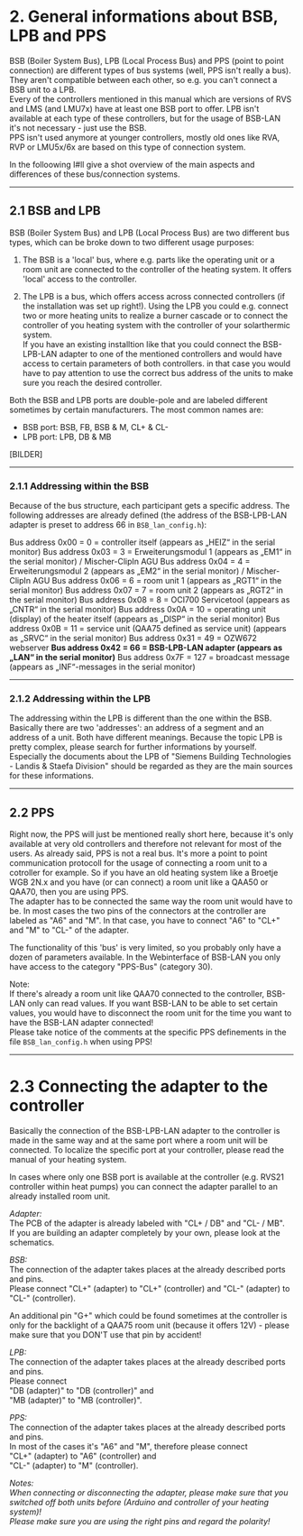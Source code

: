 # 2. General informations about BSB, LPB and PPS #  
   
BSB (Boiler System Bus), LPB (Local Process Bus) and PPS (point to point connection) are different types of bus systems (well, PPS isn't really a bus). They aren't compatible between each other, so e.g. you can't connect a BSB unit to a LPB.  
Every of the controllers mentioned in this manual which are versions of RVS and LMS (and LMU7x) have at least one BSB port to offer. LPB isn't available at each type of these controllers, but for the usage of BSB-LAN it's not necessary - just use the BSB.  
PPS isn't used anymore at younger controllers, mostly old ones like RVA, RVP or LMU5x/6x are based on this type of connection system.  
   
In the folloowing I#ll give a shot overview of the main aspects and differences of these bus/connection systems.  
   
---   
      
## 2.1 BSB and LPB ##  
   
BSB (Boiler System Bus) and LPB (Local Process Bus) are two different bus types, which can be broke down to two different usage purposes:  
  
1. The BSB is a 'local' bus, where e.g. parts like the operating unit or a room unit are connected to the controller of the heating system. It offers 'local' access to the controller.  
   
2. The LPB is a bus, which offers access across connected controllers (if the installation was set up right!). Using the LPB you could e.g. connect two or more heating units to realize a burner cascade or to connect the controller of you heating system with the controller of your solarthermic system.  
If you have an existing installtion like that you could connect the BSB-LPB-LAN adapter to one of the mentioned controllers and would have access to certain parameters of both controllers. in that case you would have to pay attention to use the correct bus address of the units to make sure you reach the desired controller.  

Both the BSB and LPB ports are double-pole and are labeled different sometimes by certain manufacturers. The most common names are:  
- BSB port: BSB, FB, BSB & M, CL+ & CL-  
- LPB port: LPB, DB & MB  
   
[BILDER]  

   
---  
   
### 2.1.1 Addressing within the BSB ###  
   
Because of the bus structure, each participant gets a specific address. The following addresses are already defined (the address of the BSB-LPB-LAN adapter is preset to address 66 in  `BSB_lan_config.h`):  
   
Bus address 0x00 = 0 = controller itself (appears as „HEIZ“ in the serial monitor)
Bus address 0x03 = 3 = Erweiterungsmodul 1 (appears as „EM1“ in the serial monitor) / Mischer-ClipIn AGU
Bus address 0x04 = 4 = Erweiterungsmodul 2 (appears as „EM2“ in the serial monitor) / Mischer-ClipIn AGU
Bus address 0x06 = 6 = room unit 1 (appears as „RGT1“ in the serial monitor)
Bus address 0x07 = 7 = room unit 2 (appears as „RGT2“ in the serial monitor)
Bus address 0x08 = 8 = OCI700 Servicetool (appears as „CNTR“ in the serial monitor)
Bus address 0x0A = 10 = operating unit (display) of the heater itself (appears as „DISP“ in the serial monitor)
Bus address 0x0B = 11 = service unit (QAA75 defined as service unit) (appears as „SRVC“ in the serial monitor)
Bus address 0x31 = 49 = OZW672 webserver
**Bus address 0x42 = 66 = BSB-LPB-LAN adapter (appears as „LAN“ in the serial monitor)**
Bus address 0x7F = 127 = broadcast message (appears as „INF“-messages in the serial monitor)  
   
---  
    
### 2.1.2 Addressing within the LPB ###  
   
The addressing within the LPB is different than the one within the BSB. Basically there are two 'addresses': an address of a segment and an address of a unit. Both have different meanings. Because the topic LPB is pretty complex, please search for further informations by yourself. Especially the documents about the LPB of "Siemens Building Technologies - Landis & Staefa Division" should be regarded as they are the main sources for these informations.  
   
---  
   
## 2.2 PPS ##  
   
Right now, the PPS will just be mentioned really short here, because it's only available at very old controllers and therefore not relevant for most of the users. As already said, PPS is not a real bus. It's more a point to point communication protocoll for the usage of connecting a room unit to a cotroller for example. So if you have an old heating system like a Broetje WGB 2N.x and you have (or can connect) a room unit like a QAA50 or QAA70, then you are using PPS.  
The adapter has to be connected the same way the room unit would have to be. In most cases the two pins of the connectors at the controller are labeled as "A6" and "M". In that case, you have to connect "A6" to "CL+"  and "M" to "CL-" of the adapter.  
  
The functionality of this 'bus' is very limited, so you probably only have a dozen of parameters available. In the Webinterface of BSB-LAN you only have access to the category "PPS-Bus" (category 30).  

Note:  
If there's already a room unit like QAA70 connected to the controller, BSB-LAN only can read values. If you want BSB-LAN to be able to set certain values, you would have to disconnect the room unit for the time you want to have the BSB-LAN adapter connected!  
Please take notice of the comments at the specific PPS definements in the file `BSB_lan_config.h` when using PPS!  
   
---  
   
# 2.3 Connecting the adapter to the controller #  
  
Basically the connection of the BSB-LPB-LAN adapter to the controller is made in the same way and at the same port where a room unit will be connected. To localize the specific port at your controller, please read the manual of your heating system.  
  
In cases where only one BSB port is available at the controller (e.g. RVS21 controller within heat pumps) you can connect the adapter parallel to an already installed room unit.  

*Adapter:*  
The PCB of the adapter is already labeled with "CL+ / DB" and "CL- / MB".  
If you are building an adapter completely by your own, please look at the schematics.  
  
*BSB:*  
The connection of the adapter takes places at the already described ports and pins.  
Please connect 
"CL+" (adapter) to "CL+" (controller) and 
"CL-" (adapter) to "CL-" (controller).    
  
An additional pin "G+" which could be found sometimes at the controller is only for the backlight of a QAA75 room unit (because it offers 12V) - please make sure that you DON'T use that pin by accident!  
   
*LPB:*  
The connection of the adapter takes places at the already described ports and pins.  
Please connect  
"DB (adapter)" to "DB (controller)" and  
"MB (adapter)" to "MB (controller)".     
   
*PPS:*  
The connection of the adapter takes places at the already described ports and pins.  
In most of the cases it's "A6" and "M", therefore please connect  
"CL+" (adapter) to "A6" (controller) and  
"CL-" (adapter) to "M" (controller).  

*Notes:*  
*When connecting or disconnecting the adapter, please make sure that you switched off both units before (Arduino and controller of your heating system)!*  
*Please make sure you are using the right pins and regard the polarity!*  
   


